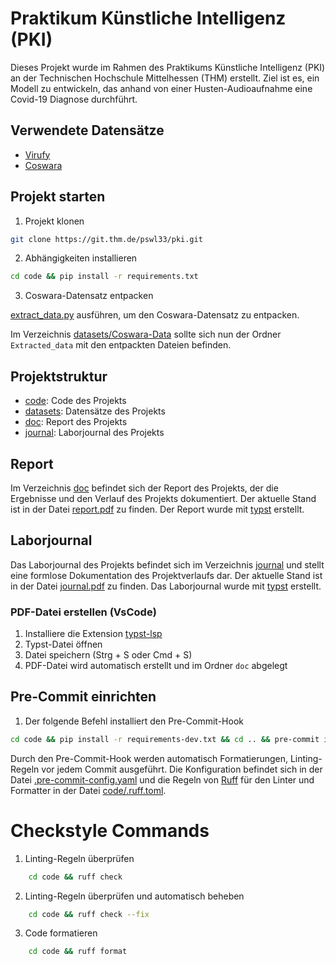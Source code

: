 # Praktikum Künstliche Intelligenz (PKI)

Dieses Projekt wurde im Rahmen des Praktikums Künstliche Intelligenz (PKI) an der Technischen Hochschule Mittelhessen (THM) erstellt. Ziel ist es, ein Modell zu entwickeln, das anhand von einer Husten-Audioaufnahme eine Covid-19 Diagnose durchführt.

## Verwendete Datensätze

- [Virufy](https://github.com/virufy/virufy-data)
- [Coswara](https://github.com/iiscleap/Coswara-Data)

## Projekt starten

1. Projekt klonen

```bash
git clone https://git.thm.de/pswl33/pki.git
```

2. Abhängigkeiten installieren

```bash
cd code && pip install -r requirements.txt
```

3. Coswara-Datensatz entpacken

[extract_data.py](datasets/Coswara-Data/extract_data.py) ausführen, um den Coswara-Datensatz zu entpacken.

Im Verzeichnis [datasets/Coswara-Data](datasets/Coswara-Data) sollte sich nun der Ordner `Extracted_data` mit den entpackten Dateien befinden.


## Projektstruktur

- [code](/code): Code des Projekts
- [datasets](datasets): Datensätze des Projekts
- [doc](/doc): Report des Projekts
- [journal](/journal): Laborjournal des Projekts

## Report

Im Verzeichnis [doc](/doc) befindet sich der Report des Projekts, der die Ergebnisse und den Verlauf des Projekts dokumentiert. Der aktuelle Stand ist in der Datei [report.pdf](/doc/report.pdf) zu finden. Der Report wurde mit [typst](https://typst.app) erstellt.

## Laborjournal

Das Laborjournal des Projekts befindet sich im Verzeichnis [journal](/journal) und stellt eine formlose Dokumentation des Projektverlaufs dar. Der aktuelle Stand ist in der Datei [journal.pdf](/journal/journal.pdf) zu finden. Das Laborjournal wurde mit [typst](https://typst.app) erstellt.

### PDF-Datei erstellen (VsCode)

1. Installiere die Extension [typst-lsp]( https://marketplace.visualstudio.com/items?itemName=nvarner.typst-lsp)
2. Typst-Datei öffnen
3. Datei speichern (Strg + S oder Cmd + S)
4. PDF-Datei wird automatisch erstellt und im Ordner `doc` abgelegt

## Pre-Commit einrichten

1. Der folgende Befehl installiert den Pre-Commit-Hook

```bash
cd code && pip install -r requirements-dev.txt && cd .. && pre-commit install
```

Durch den Pre-Commit-Hook werden automatisch Formatierungen, Linting-Regeln vor jedem Commit ausgeführt.
Die Konfiguration befindet sich in der Datei [.pre-commit-config.yaml](/.pre-commit-config.yaml) und die
Regeln von [Ruff](https://docs.astral.sh/ruff/) für den Linter und Formatter in der Datei [code/.ruff.toml](code/ruff.toml).

# Checkstyle Commands

1. Linting-Regeln überprüfen
```bash
	cd code && ruff check
```

2. Linting-Regeln überprüfen und automatisch beheben
```bash
	cd code && ruff check --fix
```

3. Code formatieren
```bash
	cd code && ruff format
```
